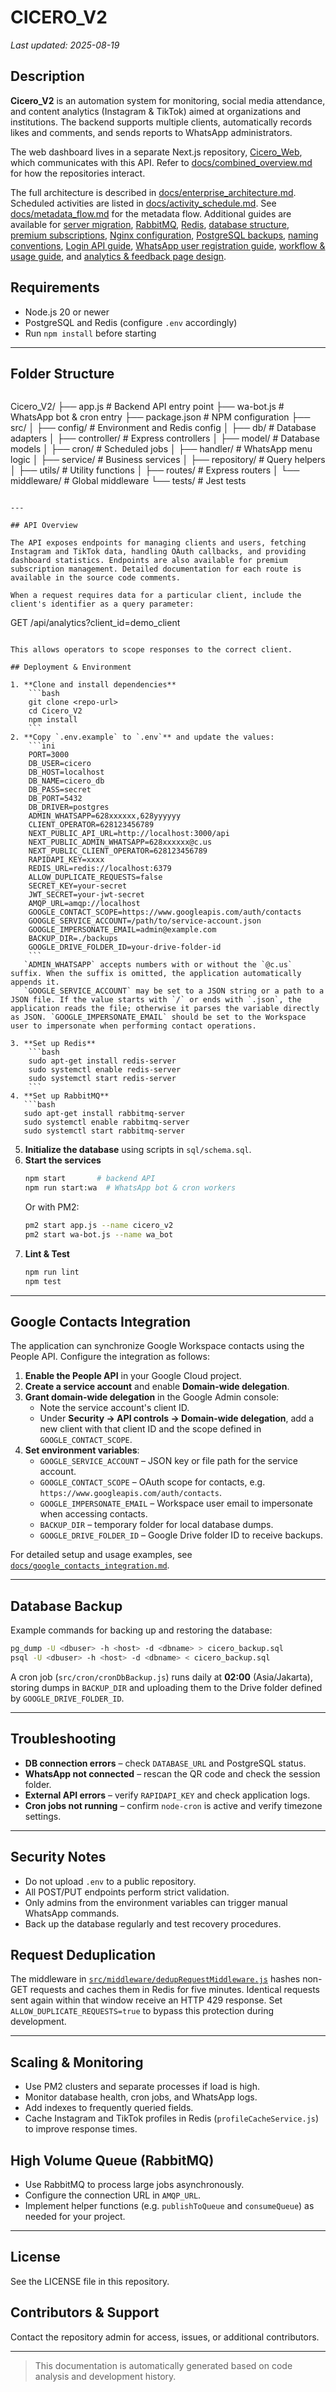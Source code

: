 # CICERO_V2
*Last updated: 2025-08-19*

## Description

**Cicero_V2** is an automation system for monitoring, social media attendance, and content analytics (Instagram & TikTok) aimed at organizations and institutions. The backend supports multiple clients, automatically records likes and comments, and sends reports to WhatsApp administrators.

The web dashboard lives in a separate Next.js repository, [Cicero_Web](https://github.com/cicero78M/Cicero_Web), which communicates with this API. Refer to [docs/combined_overview.md](docs/combined_overview.md) for how the repositories interact.

The full architecture is described in [docs/enterprise_architecture.md](docs/enterprise_architecture.md). Scheduled activities are listed in [docs/activity_schedule.md](docs/activity_schedule.md). See [docs/metadata_flow.md](docs/metadata_flow.md) for the metadata flow. Additional guides are available for [server migration](docs/server_migration.md), [RabbitMQ](docs/rabbitmq.md), [Redis](docs/redis.md), [database structure](docs/database_structure.md), [premium subscriptions](docs/premium_subscription.md), [Nginx configuration](docs/reverse_proxy_config.md), [PostgreSQL backups](docs/pg_backup_gdrive.md), [naming conventions](docs/naming_conventions.md), [Login API guide](docs/login_api.md), [WhatsApp user registration guide](docs/wa_user_registration.md), [workflow & usage guide](docs/workflow_usage_guide.md), and [analytics & feedback page design](docs/analyticsFeedbackPage.md).

## Requirements
- Node.js 20 or newer
- PostgreSQL and Redis (configure `.env` accordingly)
- Run `npm install` before starting

---

## Folder Structure

```
``` 
Cicero_V2/
├── app.js                       # Backend API entry point
├── wa-bot.js                    # WhatsApp bot & cron entry
├── package.json                 # NPM configuration
├── src/
│   ├── config/                  # Environment and Redis config
│   ├── db/                      # Database adapters
│   ├── controller/              # Express controllers
│   ├── model/                   # Database models
│   ├── cron/                    # Scheduled jobs
│   ├── handler/                 # WhatsApp menu logic
│   ├── service/                 # Business services
│   ├── repository/              # Query helpers
│   ├── utils/                   # Utility functions
│   ├── routes/                  # Express routers
│   └── middleware/              # Global middleware
└── tests/                       # Jest tests
```

---

## API Overview

The API exposes endpoints for managing clients and users, fetching Instagram and TikTok data, handling OAuth callbacks, and providing dashboard statistics. Endpoints are also available for premium subscription management. Detailed documentation for each route is available in the source code comments.

When a request requires data for a particular client, include the client's identifier as a query parameter:

```
GET /api/analytics?client_id=demo_client
```

This allows operators to scope responses to the correct client.

## Deployment & Environment

1. **Clone and install dependencies**
    ```bash
    git clone <repo-url>
    cd Cicero_V2
    npm install
    ```
2. **Copy `.env.example` to `.env`** and update the values:
    ```ini
    PORT=3000
    DB_USER=cicero
    DB_HOST=localhost
    DB_NAME=cicero_db
    DB_PASS=secret
    DB_PORT=5432
    DB_DRIVER=postgres
    ADMIN_WHATSAPP=628xxxxxx,628yyyyyy
    CLIENT_OPERATOR=628123456789
    NEXT_PUBLIC_API_URL=http://localhost:3000/api
    NEXT_PUBLIC_ADMIN_WHATSAPP=628xxxxxx@c.us
    NEXT_PUBLIC_CLIENT_OPERATOR=628123456789
    RAPIDAPI_KEY=xxxx
    REDIS_URL=redis://localhost:6379
    ALLOW_DUPLICATE_REQUESTS=false
    SECRET_KEY=your-secret
    JWT_SECRET=your-jwt-secret
    AMQP_URL=amqp://localhost
    GOOGLE_CONTACT_SCOPE=https://www.googleapis.com/auth/contacts
    GOOGLE_SERVICE_ACCOUNT=/path/to/service-account.json
    GOOGLE_IMPERSONATE_EMAIL=admin@example.com
    BACKUP_DIR=./backups
    GOOGLE_DRIVE_FOLDER_ID=your-drive-folder-id
    ```
   `ADMIN_WHATSAPP` accepts numbers with or without the `@c.us` suffix. When the suffix is omitted, the application automatically appends it.
   `GOOGLE_SERVICE_ACCOUNT` may be set to a JSON string or a path to a JSON file. If the value starts with `/` or ends with `.json`, the application reads the file; otherwise it parses the variable directly as JSON. `GOOGLE_IMPERSONATE_EMAIL` should be set to the Workspace user to impersonate when performing contact operations.

3. **Set up Redis**
    ```bash
    sudo apt-get install redis-server
    sudo systemctl enable redis-server
    sudo systemctl start redis-server
    ```
4. **Set up RabbitMQ**
   ```bash
   sudo apt-get install rabbitmq-server
   sudo systemctl enable rabbitmq-server
   sudo systemctl start rabbitmq-server
   ```
5. **Initialize the database** using scripts in `sql/schema.sql`.
6. **Start the services**
    ```bash
    npm start       # backend API
    npm run start:wa  # WhatsApp bot & cron workers
    ```
    Or with PM2:
    ```bash
    pm2 start app.js --name cicero_v2
    pm2 start wa-bot.js --name wa_bot
    ```
7. **Lint & Test**
    ```bash
    npm run lint
    npm test
    ```

---

## Google Contacts Integration

The application can synchronize Google Workspace contacts using the People API. Configure the integration as follows:

1. **Enable the People API** in your Google Cloud project.
2. **Create a service account** and enable **Domain-wide delegation**.
3. **Grant domain-wide delegation** in the Google Admin console:
   - Note the service account's client ID.
   - Under **Security → API controls → Domain-wide delegation**, add a new client with that client ID and the scope defined in `GOOGLE_CONTACT_SCOPE`.
4. **Set environment variables**:
   - `GOOGLE_SERVICE_ACCOUNT` – JSON key or file path for the service account.
   - `GOOGLE_CONTACT_SCOPE` – OAuth scope for contacts, e.g. `https://www.googleapis.com/auth/contacts`.
   - `GOOGLE_IMPERSONATE_EMAIL` – Workspace user email to impersonate when accessing contacts.
   - `BACKUP_DIR` – temporary folder for local database dumps.
   - `GOOGLE_DRIVE_FOLDER_ID` – Google Drive folder ID to receive backups.

For detailed setup and usage examples, see [`docs/google_contacts_integration.md`](docs/google_contacts_integration.md).

---

## Database Backup

Example commands for backing up and restoring the database:

```bash
pg_dump -U <dbuser> -h <host> -d <dbname> > cicero_backup.sql
psql -U <dbuser> -h <host> -d <dbname> < cicero_backup.sql
```

A cron job (`src/cron/cronDbBackup.js`) runs daily at **02:00** (Asia/Jakarta), storing dumps in `BACKUP_DIR` and uploading them to the Drive folder defined by `GOOGLE_DRIVE_FOLDER_ID`.

---

## Troubleshooting

- **DB connection errors** – check `DATABASE_URL` and PostgreSQL status.
- **WhatsApp not connected** – rescan the QR code and check the session folder.
- **External API errors** – verify `RAPIDAPI_KEY` and check application logs.
- **Cron jobs not running** – confirm `node-cron` is active and verify timezone settings.

---

## Security Notes

- Do not upload `.env` to a public repository.
- All POST/PUT endpoints perform strict validation.
- Only admins from the environment variables can trigger manual WhatsApp commands.
- Back up the database regularly and test recovery procedures.

## Request Deduplication

The middleware in [`src/middleware/dedupRequestMiddleware.js`](src/middleware/dedupRequestMiddleware.js) hashes non-GET requests and caches them in Redis for five minutes. Identical requests sent again within that window receive an HTTP 429 response. Set `ALLOW_DUPLICATE_REQUESTS=true` to bypass this protection during development.

---

## Scaling & Monitoring

- Use PM2 clusters and separate processes if load is high.
- Monitor database health, cron jobs, and WhatsApp logs.
- Add indexes to frequently queried fields.
- Cache Instagram and TikTok profiles in Redis (`profileCacheService.js`) to improve response times.

## High Volume Queue (RabbitMQ)

- Use RabbitMQ to process large jobs asynchronously.
- Configure the connection URL in `AMQP_URL`.
- Implement helper functions (e.g. `publishToQueue` and `consumeQueue`) as needed for your project.

---

## License

See the LICENSE file in this repository.

## Contributors & Support

Contact the repository admin for access, issues, or additional contributors.

---

> This documentation is automatically generated based on code analysis and development history.
